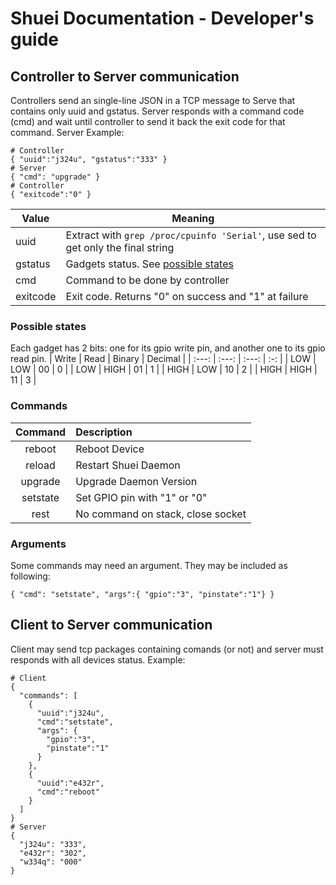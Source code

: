 # Shuei Documentation - Developer's guide
## Controller to Server communication
Controllers send an single-line JSON in a TCP message to Serve that
contains only uuid and gstatus.
Server responds with a command code (cmd) and wait until controller
to send it back the exit code for that command.
Server
Example:
```
# Controller
{ "uuid":"j324u", "gstatus":"333" }
# Server
{ "cmd": "upgrade" }
# Controller
{ "exitcode":"0" }
```
| Value | Meaning |
| ---- | ---- |
| uuid | Extract with `grep /proc/cpuinfo 'Serial'`, use sed to get only the final string |
| gstatus | Gadgets status. See [possible states](#possible-states) |
| cmd | Command to be done by controller |
| exitcode | Exit code. Returns "0" on success and "1" at failure |

### Possible states
Each gadget has 2 bits:
 one for its gpio write pin, and another one to its gpio read pin.
| Write | Read | Binary | Decimal |
| :---: | :---: | :---: | :-: |
| LOW | LOW | 00 | 0 |
| LOW | HIGH | 01 | 1 |
| HIGH | LOW | 10 | 2 |
| HIGH | HIGH | 11 | 3 |
### Commands
| Command	| Description |
| :--------:	| :---------- |
| reboot	| Reboot Device |
| reload	| Restart Shuei Daemon |
| upgrade	| Upgrade Daemon Version |
| setstate	| Set GPIO pin with "1" or "0" |
| rest		| No command on stack, close socket |
### Arguments
Some commands may need an argument.
They may be included as following:
```
{ "cmd": "setstate", "args":{ "gpio":"3", "pinstate":"1"} }
```

## Client to Server communication
Client may send tcp packages containing comands (or not) and server must responds with all devices status.
Example:
```
# Client
{
  "commands": [
    {
      "uuid":"j324u",
      "cmd":"setstate",
      "args": { 
        "gpio":"3",
        "pinstate":"1"
      }
    },
    {
      "uuid":"e432r",
      "cmd":"reboot"
    }
  ]
}
# Server
{
  "j324u": "333",
  "e432r": "302",
  "w334q": "000"
}
```


